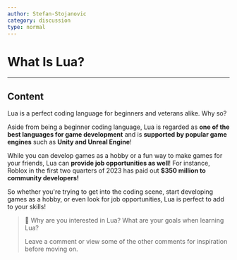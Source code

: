 ```yaml
---
author: Stefan-Stojanovic
category: discussion
type: normal
---
```


# What Is Lua?

---

## Content

Lua is a perfect coding language for beginners and veterans alike. Why so?

Aside from being a beginner coding language, Lua is regarded as **one of the best languages for game development** and is **supported by popular game engines** such as **Unity and Unreal Engine**!

While you can develop games as a hobby or a fun way to make games for your friends, Lua can **provide job opportunities as well**! For instance, Roblox in the first two quarters of 2023 has paid out **$350 million to community developers!**

So whether you're trying to get into the coding scene, start developing games as a hobby, or even look for job opportunities, Lua is perfect to add to your skills!

>💬 Why are you interested in Lua? What are your goals when learning Lua? 
>
> Leave a comment or view some of the other comments for inspiration before moving on.

